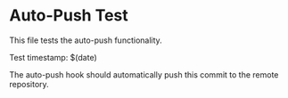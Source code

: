 # Auto-Push Test

This file tests the auto-push functionality.

Test timestamp: $(date)

The auto-push hook should automatically push this commit to the remote repository.